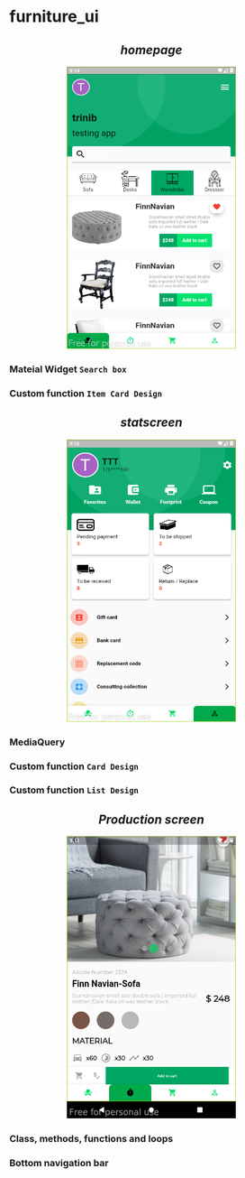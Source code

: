 # furniture_ui

<h2 align="center"><b><i>homepage</b></i></h2>
<p align="center"><a href="https://github.com/trinib/furniture_ui/blob/main/lib/home_page.dart"><img src="https://github.com/trinib/furniture_ui/blob/main/home_page.png" width=300 height=500></a>

### Mateial Widget `Search box`

### Custom function `Item Card Design`
 
<h2 align="center"><b><i>statscreen</b></i></h2>
<p align="center"><a href="https://github.com/trinib/furniture_ui/blob/main/lib/stat_screen.dart"><img src="https://github.com/trinib/furniture_ui/blob/main/stat_screen.png" width=300 height=500></a>
 
### MediaQuery
 
### Custom function `Card Design`
 
### Custom function `List Design`

<h2 align="center"><b><i>Production screen</b></i></h2>
<p align="center"><a href="https://github.com/trinib/furniture_ui/blob/main/lib/product_desc.dart"><img src="https://github.com/trinib/furniture_ui/blob/main/product_desc.png" width=300 height=500></a>

### Class, methods, functions and loops

### Bottom navigation bar
